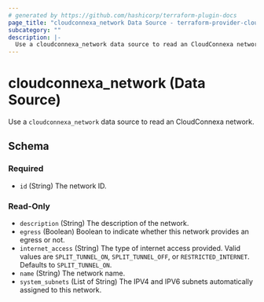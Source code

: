 ```yaml
---
# generated by https://github.com/hashicorp/terraform-plugin-docs
page_title: "cloudconnexa_network Data Source - terraform-provider-cloudconnexa"
subcategory: ""
description: |-
  Use a cloudconnexa_network data source to read an CloudConnexa network.
---
```


# cloudconnexa_network (Data Source)

Use a `cloudconnexa_network` data source to read an CloudConnexa network.



<!-- schema generated by tfplugindocs -->
## Schema

### Required

- `id` (String) The network ID.

### Read-Only

- `description` (String) The description of the network.
- `egress` (Boolean) Boolean to indicate whether this network provides an egress or not.
- `internet_access` (String) The type of internet access provided. Valid values are `SPLIT_TUNNEL_ON`, `SPLIT_TUNNEL_OFF`, or `RESTRICTED_INTERNET`. Defaults to `SPLIT_TUNNEL_ON`.
- `name` (String) The network name.
- `system_subnets` (List of String) The IPV4 and IPV6 subnets automatically assigned to this network.
